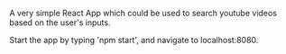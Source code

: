 A very simple React App which could be used to search youtube videos based on the user's inputs. 

Start the app by typing 'npm start', and navigate to localhost:8080.

